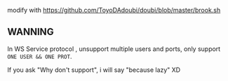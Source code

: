 modify with https://github.com/ToyoDAdoubi/doubi/blob/master/brook.sh

## WANNING

In WS Service protocol , unsupport multiple users and ports, only support `ONE USER && ONE PROT`.

If you ask "Why don't support", i will say "because lazy" XD